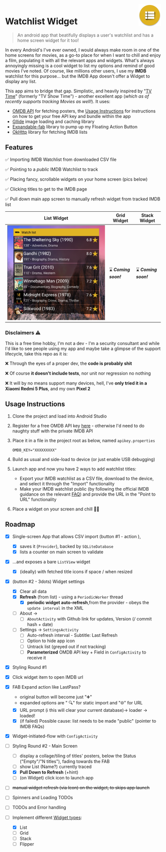 <img src="app/src/main/res/mipmap-hdpi/ic_launcher.png" align="right"/>

# Watchlist Widget

> An android app that beatifully displays a user's watchlist and has a home screen widget for it too! 

In every Android's I've ever owned, I would always make room in one of the home screens for movies, as a go-to place for when I want to chill and enjoy a film, populating it with all the relevant apps and widgets. What's always annoyingly missing is a cool widget to list my options and remind of good movies I've noted. Of course, like millions other users, I use my **IMDB** watchlist for this purpose... but the IMDB App doesn't offer a Widget to display any list.

This app aims to bridge that gap. Simplistic, and heavily inspired by "[TV Time](https://www.tvtime.com/)" (formerly "TV Show Time") - another excellent app (*which as of recently supports tracking Movies as well!*). It uses:

* [OMDB API](http://www.omdbapi.com/) for fetching posters, the [Usage Instructions](#usage-instructions) for instructions on how to get your free API key and bundle within the app 
* [Gllide](https://github.com/bumptech/glide) image loading and caching library
* [Expandable-fab](https://github.com/nambicompany/expendable-fab) library to pump up my Floating Action Button
* [OkHttp](https://square.github.io/okhttp/) library for fetching IMDB lists 





## Features

:white_check_mark: ​Importing IMDB Watchlist from downloaded CSV file

:white_check_mark: ​Pointing to a *public* IMDB Watchlist to track

:white_check_mark: Placing fancy, scrollable widgets on your home screen (pics below)

:white_check_mark: Clicking titles to get to the IMDB page

:white_check_mark: Pull down main app screen to manually refresh widget from tracked IMDB list 

| List Widget                 | Grid Widget                    | Stack Widget                   |
| --------------------------- | ------------------------------ | ------------------------------ |
| ![](listwidget-cropped.jpg) | :hourglass: ***Coming soon!*** | :hourglass: ***Coming soon!*** |





### Disclaimers :warning:

This is a free time hobby, I'm not a dev - I'm a security consultant and while I'd like to see people using my app and maybe take a glimpse of the support lifecycle, take this repo as it is:

:x: Through the eyes of a proper dev, the **code is probably shit**

:x: Of course **it doesn't include tests**, nor unit nor regression no nothing

:x: It will by no means support many devices, hell, I've **only tried it in a Xiaomi Redmi 5 Plus**, and my own **Pixel 2**



## Usage Instructions

1. Clone the project and load into Android Studio

2. Register for a free OMDB API key [here](http://www.omdbapi.com/apikey.aspx)  - otherwise I'd need to do naughty stuff with the private IMDB API 

3. Place it in a file in the project root as below, named `apikey.properties`

   ```
   OMDB_KEY="XXXXXXXXX"
   ```

4. Build as usual and side-load to device (or just enable USB debugging)

5. Launch app and now you have 2 ways to add watchlist titles:

   * Export your IMDB watchlist as a CSV file, download to the device, and select it through the "Import" functionality
   * Make your IMDB watchlist public (by following the official IMDB guidance on the relevant [FAQ](https://help.imdb.com/article/imdb/track-movies-tv/watchlist-faq/G9PA556494DM8YBA#)) and provide the URL in the "Point to URL"  functionality

6. Place a widget on your screen and chill :popcorn::popcorn:



## Roadmap

- [x] Single-screen App that allows CSV import (button #1 - action ), 
  - [x] saves it (`Provider`), backed by `SQLiteDatabase`
  - [x] lists a counter on main screen to validate 
- [x] ...and exposes  a bare `ListView`  widget 
  - [x] (ideally) with fetched title icons if space / when resized
- [x] (button #2 - 3dots) Widget settings 
  - [x] Clear all data
  - [x] **Refresh** (from list) - using a `PeriodicWorker` thread
    - [x] **periodic widget auto-refresh**,from the provider - obeys the `update interval` in the XML
  - [ ] About ->
    - [ ] `AboutActivity` with Github link for updates, Version (/ commit hash + date)
  - [ ] Settings -> `SettingsActivity` 
    - [ ] Auto-refresh interval - Subtitle: Last Refresh
    - [ ] Option to hide app icon
    - [ ] Untrack list (greyed out if not tracking)
    - [ ] **Parameterized** OMDB API key + Field in `ConfigActivity` to receive it
- [x] Styling Round #1
- [x] Click widget item to open IMDB url

- [x] FAB Expand action like LastPass?
  * original button will become just ":heavy_plus_sign:"
  * expanded options are " :mag:" for static import and ":globe_with_meridians:" for URL 
  * [x] URL prompt (:information_source: this will clear your current database)-> loader -> loaded! 
  * [x] (if failed) Possible cause: list needs to be made "public"  (pointer to IMDB FAQs)
- [x] Widget-initiated-flow with `ConfigActivity`
- [ ] Styling Round #2 - Main Screen
  - [ ] display a collage/tiling of titles' posters, below the Status ("Empty"/"N titles"), fading towards the FAB 
  - [ ] show List (Name?) currently traced
  - [x] **Pull Down to Refresh** (+hint)
  - [ ] (on Widget) click icon to launch app
- [ ] ~~manual widget refresh (via Icon) on the widget, to  skips app launch~~
- [ ] Spinners and Loading TODOs
- [ ] TODOs and Error handling 
- [ ] Implement different  [Widget types](https://developer.android.com/guide/topics/appwidgets/collections):
  - [x] List
  - [ ] Grid
  - [ ] Stack
  - [ ] Flipper